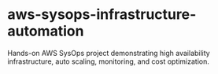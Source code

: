 # aws-sysops-infrastructure-automation
Hands-on AWS SysOps project demonstrating high availability infrastructure, auto scaling, monitoring, and cost optimization.
